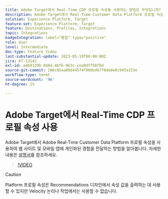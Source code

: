 ```yaml
---
title: Adobe Target에서 Real-Time CDP 프로필 속성을 사용하는 방법은 무엇입니까?
description: Adobe Target에서 Real-Time Customer Data Platform 프로필 속성을 사용하여 웹 사이트 및 모바일 앱에 개인화된 경험을 전달하는 방법을 알아봅니다.
solution: Experience Platform, Target
feature-set: Experience Platform, Target
feature: Destinations, Profiles, Integrations
topic: Integrations
badgeIntegration: label="통합" type="positive"
role: User
level: Intermediate
doc-type: Feature Video
last-substantial-update: 2023-05-19T00:00:00Z
jira: KT-13142
exl-id: a469129b-0d8d-4bfb-963c-cea9dff58f6d
source-git-commit: 286c85aa88d44574f00ded67f0de8e0c945a153e
workflow-type: tm+mt
source-wordcount: '96'
ht-degree: 1%

---
```


# Adobe Target에서 Real-Time CDP 프로필 속성 사용

Adobe Target에서 Adobe Real-Time Customer Data Platform 프로필 속성을 사용하여 웹 사이트 및 모바일 앱에 개인화된 경험을 전달하는 방법을 알아봅니다. 자세한 내용은 [설명서](https://experienceleague.adobe.com/docs/target/using/integrate/integrating-with-rtcdp.html?lang=ko)를 참조하세요.

>[!VIDEO](https://video.tv.adobe.com/v/3451900/?learn=on&enablevpops&captions=kor)

>[!CAUTION]
>
>Platform 프로필 속성은 Recommendations 디자인에서 속성 값을 출력하는 데 사용할 수 있지만 Velocity 논리나 작업에서는 사용할 수 없습니다.
